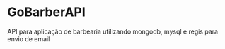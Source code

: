 # GoBarberAPI
API para aplicação de barbearia utilizando mongodb, mysql e regis para envio de email 
